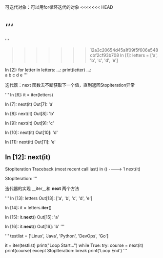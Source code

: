 可迭代对象：可以用for循环迭代的对象
<<<<<<< HEAD

‘’‘
=======
'''
>>>>>>> 12a3c20654d45a1f09f5f606e548cbf2cf93b708
In [1]: letters = ['a', 'b', 'c', 'd', 'e']

In [2]: for letter in letters:
   ...:     print(letter)
   ...:     
a
b
c
d
e
'''

迭代器：next 函数去不断获取下一个值，直到返回Stopiteration异常

'''
In [6]: it = iter(letters)

In [7]: next(it)
Out[7]: 'a'

In [8]: next(it)
Out[8]: 'b'

In [9]: next(it)
Out[9]: 'c'

In [10]: next(it)
Out[10]: 'd'

In [11]: next(it)
Out[11]: 'e'

In [12]: next(it)
---------------------------------------------------------------------------
StopIteration                             Traceback (most recent call last)
<ipython-input-12-2cdb14c0d4d6> in <module>()
----> 1 next(it)

StopIteration:
'''


迭代器的实现 __iter__和 __next__ 两个方法

'''
In [13]: letters
Out[13]: ['a', 'b', 'c', 'd', 'e']

In [14]: it = letters.__iter__()

In [15]: it.__next__()
Out[15]: 'a'

In [16]: it.__next__()
Out[16]: 'b'
'''

'''
testlist = ['Linux', 'Java', 'Python', 'DevOps', 'Go']

it = iter(testlist)
print("Loop Start...")
while True:
    try:
        course = next(it)
        print(course)
    except StopIteration:
        break
print('Loop End')
'''



